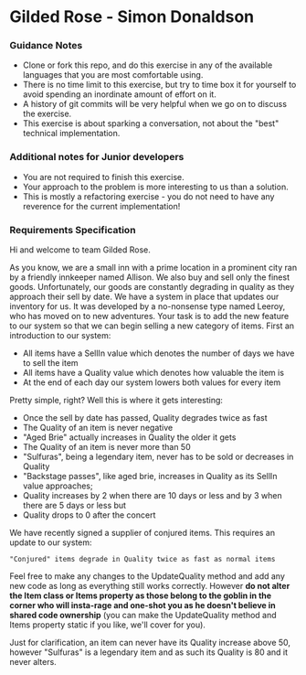 # Gilded Rose - Simon Donaldson

### Guidance Notes

- Clone or fork this repo, and do this exercise in any of the available languages that you are most comfortable using.
- There is no time limit to this exercise, but try to time box it for yourself to avoid spending an inordinate amount of effort on it.
- A history of git commits will be very helpful when we go on to discuss the exercise.
- This exercise is about sparking a conversation, not about the "best" technical implementation.

### Additional notes for Junior developers

- You are not required to finish this exercise.
- Your approach to the problem is more interesting to us than a solution.
- This is mostly a refactoring exercise - you do not need to have any reverence for the current implementation!

### Requirements Specification

Hi and welcome to team Gilded Rose. 

As you know, we are a small inn with a prime location in a prominent city ran by a friendly innkeeper named Allison. We also buy and sell only the finest goods. Unfortunately, our goods are constantly degrading in quality as they approach their sell by date. We have a system in place that updates our inventory for us. It was developed by a no-nonsense type named Leeroy, who has moved on to new adventures. Your task is to add the new feature to our system so that we can begin selling a new category of items. First an introduction to our system:

- All items have a SellIn value which denotes the number of days we have to sell the item
- All items have a Quality value which denotes how valuable the item is
- At the end of each day our system lowers both values for every item

Pretty simple, right? Well this is where it gets interesting:

- Once the sell by date has passed, Quality degrades twice as fast
- The Quality of an item is never negative
- "Aged Brie" actually increases in Quality the older it gets
- The Quality of an item is never more than 50
- "Sulfuras", being a legendary item, never has to be sold or decreases in Quality
- "Backstage passes", like aged brie, increases in Quality as its SellIn value approaches;
- Quality increases by 2 when there are 10 days or less and by 3 when there are 5 days or less but
- Quality drops to 0 after the concert

We have recently signed a supplier of conjured items. This requires an update to our system:

```
"Conjured" items degrade in Quality twice as fast as normal items
```

Feel free to make any changes to the UpdateQuality method and add any new code as long as everything still works correctly. However __do not alter the Item class or Items property as those belong to the goblin in the corner who will insta-rage and one-shot you as he doesn't believe in shared code ownership__ (you can make the UpdateQuality method and Items property static if you like, we'll cover for you).

Just for clarification, an item can never have its Quality increase above 50, however "Sulfuras" is a legendary item and as such its Quality is 80 and it never alters.
